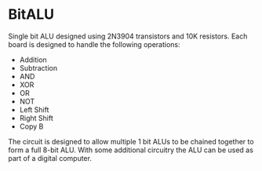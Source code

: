 # BitALU

Single bit ALU designed using 2N3904 transistors and 10K resistors. Each board is designed to handle the following operations:

*	Addition
*	Subtraction
*	AND
*	XOR
*	OR
*	NOT
*	Left Shift
*	Right Shift
*	Copy B

The circuit is designed to allow multiple 1 bit ALUs to be chained together to form a full 8-bit ALU. With some additional circuitry the ALU can be used as part of a digital computer.

